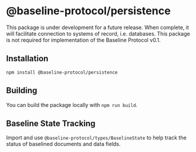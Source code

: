 # @baseline-protocol/persistence

This package is under development for a future release. When complete, it will facilitate connection to systems of record, i.e. databases. This package is not required for implementation of the Baseline Protocol v0.1.

## Installation

`npm install @baseline-protocol/persistence`

## Building

You can build the package locally with `npm run build`.

## Baseline State Tracking

Import and use `@baseline-protocol/types/BaselineState` to help track the status of baselined documents and data fields. 
